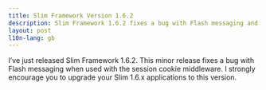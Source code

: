 ```yaml
---
title: Slim Framework Version 1.6.2
description: Slim Framework 1.6.2 fixes a bug with Flash messaging and session cookie middleware
layout: post
l10n-lang: gb
---
```


I’ve just released Slim Framework 1.6.2. This minor release fixes a bug with Flash messaging when used with the session cookie middleware. I strongly encourage you to upgrade your Slim 1.6.x applications to this version.
